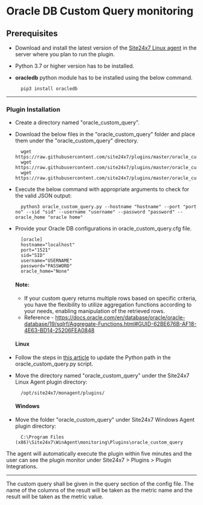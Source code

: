 # Oracle DB Custom Query monitoring

                                                                                       
## Prerequisites

- Download and install the latest version of the [Site24x7 Linux agent](https://www.site24x7.com/app/client#/admin/inventory/add-monitor) in the server where you plan to run the plugin.
- Python 3.7 or higher version has to be installed.
- **oracledb** python module has to be installed using the below command.
  
  		pip3 install oracledb

---



### Plugin Installation  

- Create a directory named "oracle_custom_query".

- Download the below files in the "oracle_custom_query" folder and place them under the "oracle_custom_query" directory.

		wget https://raw.githubusercontent.com/site24x7/plugins/master/oracle_custom_query/oracle_custom_query.cfg
		wget https://raw.githubusercontent.com/site24x7/plugins/master/oracle_custom_query/oracle_custom_query.py
  		wget https://raw.githubusercontent.com/site24x7/plugins/master/oracle_custom_query/query.sql

- Execute the below command with appropriate arguments to check for the valid JSON output:

		python3 oracle_custom_query.py --hostname "hostname" --port "port no" --sid "sid" --username "username" --password "password" --oracle_home "oracle home"
		
- Provide your Oracle DB configurations in oracle_custom_query.cfg file.

		[oracle]
		hostname="localhost"
		port="1521"
		sid="SID"
		username="USERNAME"
		password="PASSWORD"
		oracle_home="None"
  #### Note:
  -  If your custom query returns multiple rows based on specific criteria, you have the flexibility to utilize aggregation functions according to your needs, enabling manipulation of the retrieved rows.
  -  Reference - https://docs.oracle.com/en/database/oracle/oracle-database/19/sqlrf/Aggregate-Functions.html#GUID-62BE676B-AF18-4E63-BD14-25206FEA0848
 
  #### Linux

- Follow the steps in [this article](https://support.site24x7.com/portal/en/kb/articles/updating-python-path-in-a-plugin-script-for-linux-servers) to update the Python path in the oracle_custom_query.py script.

- Move the directory named "oracle_custom_query" under the Site24x7 Linux Agent plugin directory: 

		/opt/site24x7/monagent/plugins/

  #### Windows 

- Move the folder "oracle_custom_query" under Site24x7 Windows Agent plugin directory: 

		C:\Program Files (x86)\Site24x7\WinAgent\monitoring\Plugins\oracle_custom_query
  
The agent will automatically execute the plugin within five minutes and the user can see the plugin monitor under Site24x7 > Plugins > Plugin Integrations.

---	

The custom query shall be given in the query section of the config file. The name of the columns of the result will be taken as the metric name and the result will be taken as the metric value.

